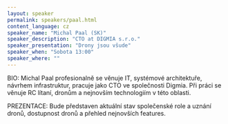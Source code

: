 ```yaml
---
layout: speaker
permalink: speakers/paal.html
content_language: cz
speaker_name: "Michal Paal (SK)"
speaker_description: "CTO at DIGMIA s.r.o."
speaker_presentation: "Drony jsou všude"
speaker_when: "Sobota 13:00"
speaker_where: ""
---
```

BIO:
Michal Paal profesionalně se věnuje IT, systémové architektuře, návrhem infrastruktur, pracuje jako CTO ve společnosti Digmia. Při práci se věnuje RC lítaní, dronům a nejnovším technologiím v této oblasti. 

PREZENTACE:
Bude představen aktuální stav společenské role a uznání dronů, dostupnost dronů a přehled nejnovších features.
